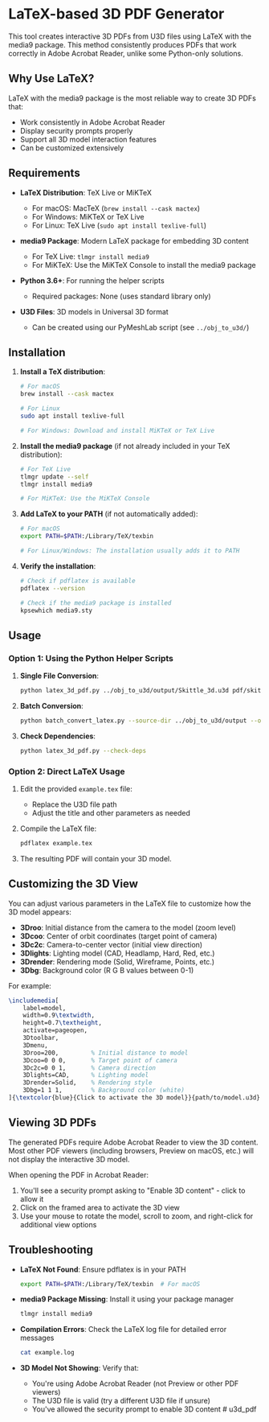 # LaTeX-based 3D PDF Generator

This tool creates interactive 3D PDFs from U3D files using LaTeX with the media9 package. This method consistently produces PDFs that work correctly in Adobe Acrobat Reader, unlike some Python-only solutions.

## Why Use LaTeX?

LaTeX with the media9 package is the most reliable way to create 3D PDFs that:
- Work consistently in Adobe Acrobat Reader
- Display security prompts properly
- Support all 3D model interaction features
- Can be customized extensively

## Requirements

- **LaTeX Distribution**: TeX Live or MiKTeX
  - For macOS: MacTeX (`brew install --cask mactex`)
  - For Windows: MiKTeX or TeX Live
  - For Linux: TeX Live (`sudo apt install texlive-full`)
  
- **media9 Package**: Modern LaTeX package for embedding 3D content
  - For TeX Live: `tlmgr install media9`
  - For MiKTeX: Use the MiKTeX Console to install the media9 package
  
- **Python 3.6+**: For running the helper scripts
  - Required packages: None (uses standard library only)

- **U3D Files**: 3D models in Universal 3D format 
  - Can be created using our PyMeshLab script (see `../obj_to_u3d/`)

## Installation

1. **Install a TeX distribution**:
   ```bash
   # For macOS
   brew install --cask mactex
   
   # For Linux
   sudo apt install texlive-full
   
   # For Windows: Download and install MiKTeX or TeX Live
   ```

2. **Install the media9 package** (if not already included in your TeX distribution):
   ```bash
   # For TeX Live
   tlmgr update --self
   tlmgr install media9
   
   # For MiKTeX: Use the MiKTeX Console
   ```

3. **Add LaTeX to your PATH** (if not automatically added):
   ```bash
   # For macOS
   export PATH=$PATH:/Library/TeX/texbin
   
   # For Linux/Windows: The installation usually adds it to PATH
   ```

4. **Verify the installation**:
   ```bash
   # Check if pdflatex is available
   pdflatex --version
   
   # Check if the media9 package is installed
   kpsewhich media9.sty
   ```

## Usage

### Option 1: Using the Python Helper Scripts

1. **Single File Conversion**:
   ```bash
   python latex_3d_pdf.py ../obj_to_u3d/output/Skittle_3d.u3d pdf/skittle_model.pdf --title "Skittle 3D Model"
   ```

2. **Batch Conversion**:
   ```bash
   python batch_convert_latex.py --source-dir ../obj_to_u3d/output --output-dir pdf
   ```

3. **Check Dependencies**:
   ```bash
   python latex_3d_pdf.py --check-deps
   ```

### Option 2: Direct LaTeX Usage

1. Edit the provided `example.tex` file:
   - Replace the U3D file path
   - Adjust the title and other parameters as needed

2. Compile the LaTeX file:
   ```bash
   pdflatex example.tex
   ```

3. The resulting PDF will contain your 3D model.

## Customizing the 3D View

You can adjust various parameters in the LaTeX file to customize how the 3D model appears:

- **3Droo**: Initial distance from the camera to the model (zoom level)
- **3Dcoo**: Center of orbit coordinates (target point of camera)
- **3Dc2c**: Camera-to-center vector (initial view direction)
- **3Dlights**: Lighting model (CAD, Headlamp, Hard, Red, etc.)
- **3Drender**: Rendering mode (Solid, Wireframe, Points, etc.)
- **3Dbg**: Background color (R G B values between 0-1)

For example:
```latex
\includemedia[
    label=model,
    width=0.9\textwidth,
    height=0.7\textheight,
    activate=pageopen,
    3Dtoolbar,
    3Dmenu,
    3Droo=200,         % Initial distance to model
    3Dcoo=0 0 0,       % Target point of camera
    3Dc2c=0 0 1,       % Camera direction
    3Dlights=CAD,      % Lighting model
    3Drender=Solid,    % Rendering style
    3Dbg=1 1 1,        % Background color (white)
]{\textcolor{blue}{Click to activate the 3D model}}{path/to/model.u3d}
```

## Viewing 3D PDFs

The generated PDFs require Adobe Acrobat Reader to view the 3D content. Most other PDF viewers (including browsers, Preview on macOS, etc.) will not display the interactive 3D model.

When opening the PDF in Acrobat Reader:
1. You'll see a security prompt asking to "Enable 3D content" - click to allow it
2. Click on the framed area to activate the 3D view
3. Use your mouse to rotate the model, scroll to zoom, and right-click for additional view options

## Troubleshooting

- **LaTeX Not Found**: Ensure pdflatex is in your PATH
  ```bash
  export PATH=$PATH:/Library/TeX/texbin  # For macOS
  ```

- **media9 Package Missing**: Install it using your package manager
  ```bash
  tlmgr install media9
  ```

- **Compilation Errors**: Check the LaTeX log file for detailed error messages
  ```bash
  cat example.log
  ```

- **3D Model Not Showing**: Verify that:
  - You're using Adobe Acrobat Reader (not Preview or other PDF viewers)
  - The U3D file is valid (try a different U3D file if unsure)
  - You've allowed the security prompt to enable 3D content # u3d_pdf
